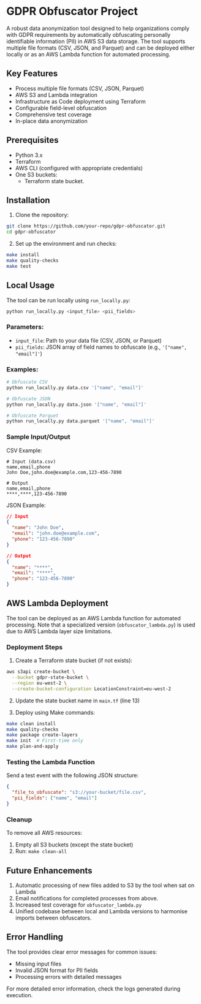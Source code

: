 # GDPR Obfuscator Project

A robust data anonymization tool designed to help organizations comply with GDPR requirements by automatically obfuscating personally identifiable information (PII) in AWS S3 data storage. The tool supports multiple file formats (CSV, JSON, and Parquet) and can be deployed either locally or as an AWS Lambda function for automated processing.

## Key Features

- Process multiple file formats (CSV, JSON, Parquet)
- AWS S3 and Lambda integration
- Infrastructure as Code deployment using Terraform
- Configurable field-level obfuscation
- Comprehensive test coverage
- In-place data anonymization

## Prerequisites

- Python 3.x
- Terraform
- AWS CLI (configured with appropriate credentials)
- One S3 buckets:
  - Terraform state bucket.

## Installation

1. Clone the repository:

```bash
git clone https://github.com/your-repo/gdpr-obfuscator.git
cd gdpr-obfuscator
```

2. Set up the environment and run checks:

```bash
make install
make quality-checks
make test
```

## Local Usage

The tool can be run locally using `run_locally.py`:

```bash
python run_locally.py <input_file> <pii_fields>
```

### Parameters:

- `input_file`: Path to your data file (CSV, JSON, or Parquet)
- `pii_fields`: JSON array of field names to obfuscate (e.g., `'["name", "email"]'`)

### Examples:

```bash
# Obfuscate CSV
python run_locally.py data.csv '["name", "email"]'

# Obfuscate JSON
python run_locally.py data.json '["name", "email"]'

# Obfuscate Parquet
python run_locally.py data.parquet '["name", "email"]'
```

### Sample Input/Output

CSV Example:

```csv
# Input (data.csv)
name,email,phone
John Doe,john.doe@example.com,123-456-7890

# Output
name,email,phone
****,****,123-456-7890
```

JSON Example:

```json
// Input
{
  "name": "John Doe",
  "email": "john.doe@example.com",
  "phone": "123-456-7890"
}

// Output
{
  "name": "****",
  "email": "****",
  "phone": "123-456-7890"
}
```

## AWS Lambda Deployment

The tool can be deployed as an AWS Lambda function for automated processing. Note that a specialized version (`obfuscator_lambda.py`) is used due to AWS Lambda layer size limitations.

### Deployment Steps

1. Create a Terraform state bucket (if not exists):

```bash
aws s3api create-bucket \
  --bucket gdpr-state-bucket \
  --region eu-west-2 \
  --create-bucket-configuration LocationConstraint=eu-west-2
```

2. Update the state bucket name in `main.tf` (line 13)

3. Deploy using Make commands:

```bash
make clean install
make quality-checks
make package create-layers
make init  # First-time only
make plan-and-apply
```

### Testing the Lambda Function

Send a test event with the following JSON structure:

```json
{
  "file_to_obfuscate": "s3://your-bucket/file.csv",
  "pii_fields": ["name", "email"]
}
```

### Cleanup

To remove all AWS resources:

1. Empty all S3 buckets (except the state bucket)
2. Run: `make clean-all`

## Future Enhancements

1. Automatic processing of new files added to S3 by the tool when sat on Lambda
2. Email notifications for completed processes from above.
3. Increased test coverage for `obfuscator_lambda.py`
4. Unified codebase between local and Lambda versions to harmonise imports between obfuscators.

## Error Handling

The tool provides clear error messages for common issues:

- Missing input files
- Invalid JSON format for PII fields
- Processing errors with detailed messages

For more detailed error information, check the logs generated during execution.
